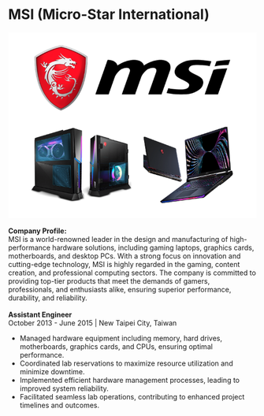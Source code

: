 # MSI (Micro-Star International)

![MSI Products](https://github.com/starfish7982-crypto/MSI/blob/main/MSI%20Products.png?raw=true)

<b>Company Profile:</b><br>
MSI is a world-renowned leader in the design and manufacturing of high-performance hardware solutions, including gaming laptops, graphics cards, motherboards, and desktop PCs. With a strong focus on innovation and cutting-edge technology, MSI is highly regarded in the gaming, content creation, and professional computing sectors. The company is committed to providing top-tier products that meet the demands of gamers, professionals, and enthusiasts alike, ensuring superior performance, durability, and reliability.
<br>
<br>
<b>Assistant Engineer</b><br>
October 2013 - June 2015 | New Taipei City, Taiwan<br>
<ul>
<li>Managed hardware equipment including memory, hard drives, motherboards, graphics cards, and CPUs, ensuring optimal performance.</li>
<li>Coordinated lab reservations to maximize resource utilization and minimize downtime.</li>
<li>Implemented efficient hardware management processes, leading to improved system reliability.</li>
<li>Facilitated seamless lab operations, contributing to enhanced project timelines and outcomes.</li>
</ul>
